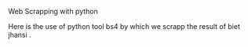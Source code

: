 Web Scrapping with python

Here is the use of python tool bs4 by which we scrapp the result of biet jhansi .
